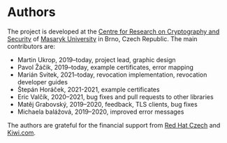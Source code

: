 # Authors

The project is developed at the [Centre for Research on Cryptography and Security](https://www.fi.muni.cz/research/crocs/) of [Masaryk University](http://www.muni.cz/) in Brno, Czech Republic. The main contributors are:

* Martin Ukrop, 2019–today, project lead, graphic design
* Pavol Žáčik, 2019–today, example certificates, error mapping
* Marián Svitek, 2021–today, revocation implementation, revocation developer guides
* Štepán Horáček, 2021-2021, example certificates
* Eric Valčík, 2020–2021, bug fixes and pull requests to other libraries
* Matěj Grabovský, 2019–2020, feedback, TLS clients, bug fixes
* Michaela balážová, 2019–2020, improved error messages

The authors are grateful for the financial support from [Red Hat Czech](https://research.redhat.com/) and [Kiwi.com](https://www.kiwi.com/).
